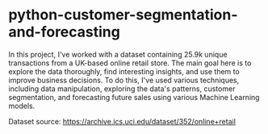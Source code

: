 # python-customer-segmentation-and-forecasting

In this project, I've worked with a dataset containing 25.9k unique transactions from a UK-based online retail store. The main goal here is to explore the data thoroughly, find interesting insights, and use them to improve business decisions. To do this, I've used various techniques, including data manipulation, exploring the data's patterns, customer segmentation, and forecasting future sales using various Machine Learning models.

Dataset source: https://archive.ics.uci.edu/dataset/352/online+retail
